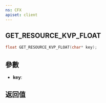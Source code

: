 ```yaml
---
ns: CFX
apiset: client
---
```

## GET_RESOURCE_KVP_FLOAT

```c
float GET_RESOURCE_KVP_FLOAT(char* key);
```


## 參數
* **key**: 

## 返回值
